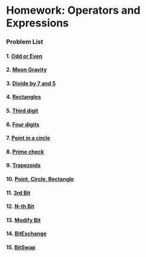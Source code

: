 Homework: Operators and Expressions
==============================================

### Problem List 

####  1. [Odd or Even](https://github.com/petyakostova/Telerik-Academy/tree/master/C%23/C%23%201/3.%20Operators-Expressions-Statements-Homework/Odd-Or-Even)
####  2. [Moon Gravity](https://github.com/petyakostova/Telerik-Academy/tree/master/C%23/C%23%201/3.%20Operators-Expressions-Statements-Homework/Moon-Gravity)
####  3. [Divide by 7 and 5](https://github.com/petyakostova/Telerik-Academy/tree/master/C%23/C%23%201/3.%20Operators-Expressions-Statements-Homework/Divide-By-7-And-5)
####  4. [Rectangles](https://github.com/petyakostova/Telerik-Academy/tree/master/C%23/C%23%201/3.%20Operators-Expressions-Statements-Homework/Rectangles)
####  5. [Third digit](https://github.com/petyakostova/Telerik-Academy/tree/master/C%23/C%23%201/3.%20Operators-Expressions-Statements-Homework/Third-Digit-Is-7)
####  6. [Four digits](https://github.com/petyakostova/Telerik-Academy/tree/master/C%23/C%23%201/3.%20Operators-Expressions-Statements-Homework/Four-Digits)
####  7. [Point in a circle](https://github.com/petyakostova/Telerik-Academy/tree/master/C%23/C%23%201/3.%20Operators-Expressions-Statements-Homework/Point-In-A-Circle)
####  8. [Prime check](https://github.com/petyakostova/Telerik-Academy/tree/master/C%23/C%23%201/3.%20Operators-Expressions-Statements-Homework/Prime-Check)
####  9. [Trapezoids](https://github.com/petyakostova/Telerik-Academy/tree/master/C%23/C%23%201/3.%20Operators-Expressions-Statements-Homework/Trapezoids)
#### 10. [Point, Circle, Rectangle](https://github.com/petyakostova/Telerik-Academy/tree/master/C%23/C%23%201/3.%20Operators-Expressions-Statements-Homework/Point-Circle-Rectangle)
#### 11. [3rd Bit](https://github.com/petyakostova/Telerik-Academy/tree/master/C%23/C%23%201/3.%20Operators-Expressions-Statements-Homework/Get-3rd-Bit)
#### 12. [N-th Bit](https://github.com/petyakostova/Telerik-Academy/tree/master/C%23/C%23%201/3.%20Operators-Expressions-Statements-Homework/Get-Nth-Bit)
#### 13. [Modify Bit](https://github.com/petyakostova/Telerik-Academy/tree/master/C%23/C%23%201/3.%20Operators-Expressions-Statements-Homework/Modify-P-Bit-To-Value)
#### 14. [BitExchange](https://github.com/petyakostova/Telerik-Academy/tree/master/C%23/C%23%201/3.%20Operators-Expressions-Statements-Homework/Bit-Exchange)
#### 15. [BitSwap](https://github.com/petyakostova/Telerik-Academy/tree/master/C%23/C%23%201/3.%20Operators-Expressions-Statements-Homework/Bit-Swap)

